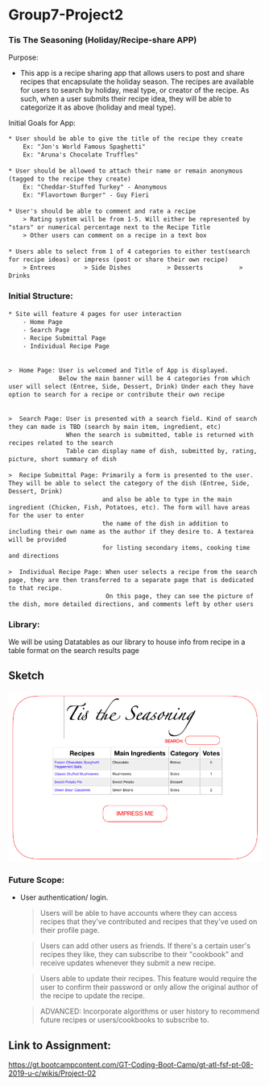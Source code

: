 # Group7-Project2

### Tis The Seasoning (Holiday/Recipe-share APP)

Purpose:

- This app is a recipe sharing app that allows users to post and share recipes that encapsulate the holiday season.
  The recipes are available for users to search by holiday, meal type, or creator of the recipe.
  As such, when a user submits their recipe idea, they will be able to categorize it as above (holiday and meal type).

Initial Goals for App:

    * User should be able to give the title of the recipe they create
        Ex: "Jon's World Famous Spaghetti"
        Ex: "Aruna's Chocolate Truffles"

    * User should be allowed to attach their name or remain anonymous (tagged to the recipe they create)
        Ex: "Cheddar-Stuffed Turkey" - Anonymous     
        Ex: "Flavortown Burger" - Guy Fieri

    * User's should be able to comment and rate a recipe
        > Rating system will be from 1-5. Will either be represented by "stars" or numerical percentage next to the Recipe Title
        > Other users can comment on a recipe in a text box

    * Users able to select from 1 of 4 categories to either test(search for recipe ideas) or impress (post or share their own recipe)
        > Entrees        > Side Dishes          > Desserts          > Drinks


### Initial Structure:

    * Site will feature 4 pages for user interaction
        - Home Page
        - Search Page
        - Recipe Submittal Page
        - Individual Recipe Page

    
    >  Home Page: User is welcomed and Title of App is displayed. 
                  Below the main banner will be 4 categories from which user will select (Entree, Side, Dessert, Drink) Under each they have option to search for a recipe or contribute their own recipe

    
    >  Search Page: User is presented with a search field. Kind of search they can made is TBD (search by main item, ingredient, etc)
                    When the search is submitted, table is returned with recipes related to the search
                    Table can display name of dish, submitted by, rating, picture, short summary of dish

    >  Recipe Submittal Page: Primarily a form is presented to the user. They will be able to select the category of the dish (Entree, Side, Dessert, Drink)
                              and also be able to type in the main ingredient (Chicken, Fish, Potatoes, etc). The form will have areas for the user to enter
                              the name of the dish in addition to including their own name as the author if they desire to. A textarea will be provided 
                              for listing secondary items, cooking time and directions

    >  Individual Recipe Page: When user selects a recipe from the search page, they are then transferred to a separate page that is dedicated to that recipe.
                               On this page, they can see the picture of the dish, more detailed directions, and comments left by other users

### Library:

We will be using Datatables as our library to house info from recipe in a table format on the search results page

## Sketch

<img src="assets/images/Home Page Sketch.png" style="width='100%'">

### Future Scope:

*   User authentication/ login. 
    > Users will be able to have accounts where they can access recipes that they've contributed and recipes that they've used on their profile page.

    > Users can add other users as friends. If there's a certain user's recipes they like, they can subscribe to their "cookbook" and receive
      updates whenever they submit a new recipe.

    > Users able to update their recipes. This feature would require the user to confirm their password or only allow the original author of the 
      recipe to update the recipe.

    > ADVANCED: Incorporate algorithms or user history to recommend future recipes or users/cookbooks to subscribe to.




## Link to Assignment:
https://gt.bootcampcontent.com/GT-Coding-Boot-Camp/gt-atl-fsf-pt-08-2019-u-c/wikis/Project-02